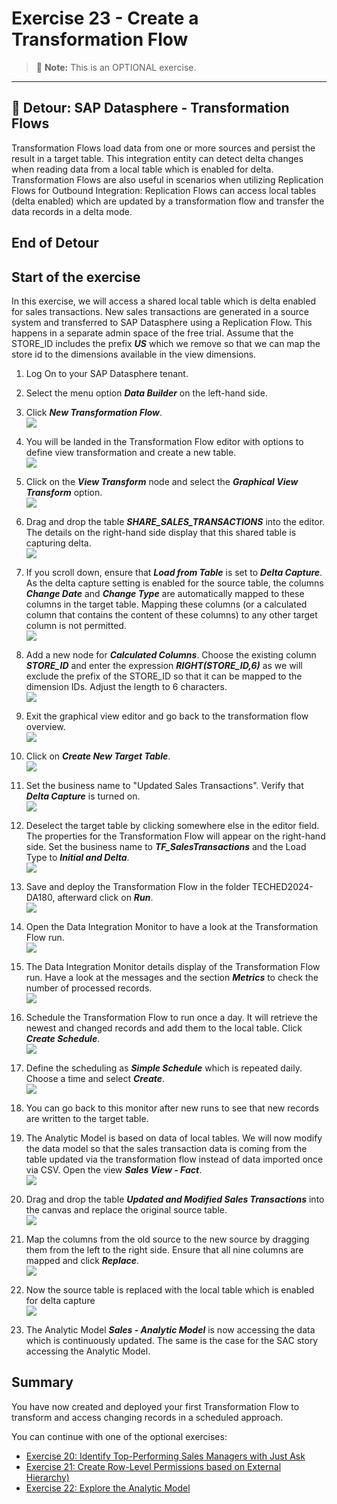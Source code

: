 # Exercise 23 - Create a Transformation Flow

>:memo: **Note:** This is an OPTIONAL exercise.

---

## :beginner: Detour: SAP Datasphere - Transformation Flows

Transformation Flows load data from one or more sources and persist the result in a target table. This integration entity can detect delta changes when reading data from a local table which is enabled for delta.
Transformation Flows are also useful in scenarios when utilizing Replication Flows for Outbound Integration: Replication Flows can access local tables (delta enabled) which are updated by a transformation flow and transfer the data records in a delta mode.

## End of Detour

## Start of the exercise
In this exercise, we will access a shared local table which is delta enabled for sales transactions. New sales transactions are generated in a source system and transferred to SAP Datasphere using a Replication Flow. This happens in a separate admin space of the free trial. 
Assume that the STORE_ID includes the prefix ***US*** which we remove so that we can map the store id to the dimensions available in the view dimensions.


1. Log On to your SAP Datasphere tenant.
2. Select the menu option ***Data Builder*** on the left-hand side.
3. Click ***New Transformation Flow***.
<br>![](images/00_00_0001.png)  

4. You will be landed in the Transformation Flow editor with options to define view transformation and create a new table.
<br>![](images/00_00_0002.png)  

5. Click on the ***View Transform*** node and select the ***Graphical View Transform*** option.
<br>![](images/00_00_0003.png)  

6. Drag and drop the table ***SHARE_SALES_TRANSACTIONS*** into the editor. The details on the right-hand side display that this shared table is capturing delta. 
<br>![](images/00_00_0004.png)  

7. If you scroll down, ensure that ***Load from Table*** is set to ***Delta Capture***. As the delta capture setting is enabled for the source table, the columns ***Change Date*** and ***Change Type*** are automatically mapped to these columns in the target table. Mapping these columns (or a calculated column that contains the content of these columns) to any other target column is not permitted. 
<br>![](images/00_00_0005.png)  

8. Add a new node for ***Calculated Columns***. Choose the existing column ***STORE_ID*** and enter the expression ***RIGHT(STORE_ID,6)*** as we will exclude the prefix of the STORE_ID so that it can be mapped to the dimension IDs. Adjust the length to 6 characters.
<br>![](images/00_00_0006.png)  

9. Exit the graphical view editor and go back to the transformation flow overview.
<br>![](images/00_00_0007.png)  

10. Click on ***Create New Target Table***.
<br>![](images/00_00_0008.png)  

11. Set the business name to "Updated Sales Transactions". Verify that ***Delta Capture*** is turned on.
<br>![](images/00_00_0009.png)  

12. Deselect the target table by clicking somewhere else in the editor field. The properties for the Transformation Flow will appear on the right-hand side. Set the business name to ***TF_SalesTransactions*** and the Load Type to ***Initial and Delta***.
<br>![](images/00_00_0010.png)  

13. Save and deploy the Transformation Flow in the folder TECHED2024-DA180, afterward click on ***Run***.
<br>![](images/00_00_0011.png)  

14. Open the Data Integration Monitor to have a look at the Transformation Flow run.
<br>![](images/00_00_0012.png)

15. The Data Integration Monitor details display of the Transformation Flow run. Have a look at the messages and the section ***Metrics*** to check the number of processed records.
<br>![](images/00_00_0013.png)  

16. Schedule the Transformation Flow to run once a day. It will retrieve the newest and changed records and add them to the local table. Click ***Create Schedule***.
<br>![](images/00_00_0014.png)  

17. Define the scheduling as ***Simple Schedule*** which is repeated daily. Choose a time and select ***Create***.
<br>![](images/00_00_0015.png)  

18. You can go back to this monitor after new runs to see that new records are written to the target table.

19. The Analytic Model is based on data of local tables. We will now modify the data model so that the sales transaction data is coming from the table updated via the transformation flow instead of data imported once via CSV. Open the view ***Sales View - Fact***.
<br>![](images/00_00_0016.png)  

20. Drag and drop the table ***Updated and Modified Sales Transactions*** into the canvas and replace the original source table. 
<br>![](images/00_00_0017.png)  

21. Map the columns from the old source to the new source by dragging them from the left to the right side. Ensure that all nine columns are mapped and click ***Replace***.
<br>![](images/00_00_0018.png)  

23. Now the source table is replaced with the local table which is enabled for delta capture
<br>![](images/00_00_0019.png)  

24. The Analytic Model ***Sales - Analytic Model*** is now accessing the data which is continuously updated. The same is the case for the SAC story accessing the Analytic Model.

## Summary

You have now created and deployed your first Transformation Flow to transform and access changing records in a scheduled approach.

You can continue with one of the optional exercises:
- [Exercise 20: Identify Top-Performing Sales Managers with Just Ask](../ex20/README.md)
- [Exercise 21: Create Row-Level Permissions based on External Hierarchy)](../ex21/README.md)
- [Exercise 22: Explore the Analytic Model](../ex22/README.md)

